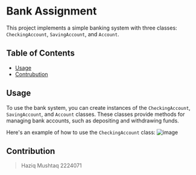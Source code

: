 # Bank Assignment

This project implements a simple banking system with three classes: `CheckingAccount`, `SavingAccount`, and `Account`.

## Table of Contents
- [Usage](#usage)
- [Contrubution](#contribution)


## Usage
To use the bank system, you can create instances of the `CheckingAccount`, `SavingAccount`, and `Account` classes. These classes provide methods for managing bank accounts, such as depositing and withdrawing funds.

Here's an example of how to use the `CheckingAccount` class:
![image](https://github.com/iamhaziq/bank/assets/147917553/62b5ce88-39ff-4ac8-8485-9a1d34e54212)


## Contribution

> Haziq Mushtaq 2224071 

